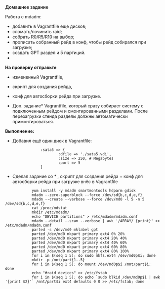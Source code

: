 **Домашнее задание**

Работа с mdadm:

- добавить в Vagrantfile еще дисков;
- сломать/починить raid;
- собрать R0/R5/R10 на выбор;
- прописать собранный рейд в конф, чтобы рейд собирался при загрузке;
- создать GPT раздел и 5 партиций.
- 
**На проверку отправьте**
- измененный Vagrantfile,
- скрипт для создания рейда,
- конф для автосборки рейда при загрузке.

- Доп. задание*
Vagrantfile, который сразу собирает систему с подключенным рейдом и смонтированными разделами. После перезагрузки стенда разделы должны автоматически примонтироваться.


**Выполнение:**

- Добавил ещё один диск в Vagrantfile:
```
                :sata5 => {
                        :dfile => './sata5.vdi',
                        :size => 250, # Megabytes
                        :port => 5
                }
```
- Сделал задание со * , скрипт для создания рейда + конф для автосборки рейда при загрузке внёс в Vagrantfile



```
            yum install -y mdadm smartmontools hdparm gdisk
            mdadm --zero-superblock --force /dev/sd{b,c,d,e,f}
            mdadm --create --verbose --force /dev/md0 -l 5 -n 5 /dev/sd{b,c,d,e,f}
            cat /proc/mdstat
            mkdir /etc/mdadm/
            echo "DEVICE partitions" > /etc/mdadm/mdadm.conf
            mdadm --detail --scan --verbose | awk '/ARRAY/ {print}' >> /etc/mdadm/mdadm.conf
            parted -s /dev/md0 mklabel gpt
            parted /dev/md0 mkpart primary ext4 0% 20%
            parted /dev/md0 mkpart primary ext4 20% 40%
            parted /dev/md0 mkpart primary ext4 40% 60%
            parted /dev/md0 mkpart primary ext4 60% 80%
            parted /dev/md0 mkpart primary ext4 80% 100%
            for i in $(seq 1 5); do sudo mkfs.ext4 /dev/md0p$i; done
            mkdir -p /mnt/part{1..5}
            for i in $(seq 1 5); do mount /dev/md0p$i /mnt/part$i; done
            echo "#raid devices" >> /etc/fstab
            for i in $(seq 1 5); do echo `sudo blkid /dev/md0p$i | awk '{print $2}'` /mnt/part$i ext4 defaults 0 0 >> /etc/fstab; done
```
